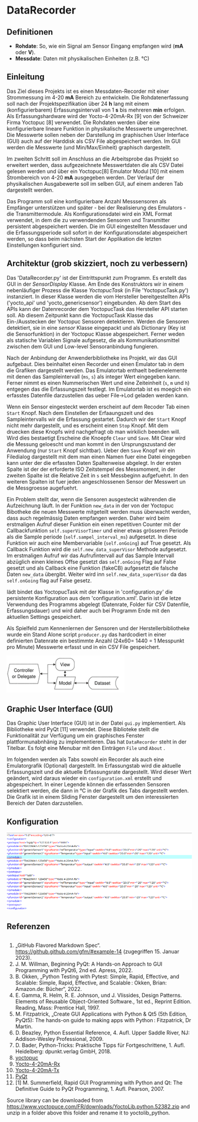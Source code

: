 # DataRecorder

## Definitionen
- **Rohdate**: So, wie ein Signal am Sensor Eingang empfangen wird (**mA** oder **V**).
- **Messdate**: Daten mit physikalischen Einheiten (z.B. °C)

## Einleitung
Das Ziel dieses Projekts ist es einen Messdaten-Recorder mit einer Strommessung im 4-20 **mA** Bereich zu entwickeln. Die Rohdatenerfassung  soll nach der Projektspezifikation über 24 **h** lang mit einem (konfigurierbarem) Erfassungsintervall von 1 **s** bis mehreren **min** erfolgen. Als Erfassungshardware wird der Yocto-4-20mA-Rx [9] von der Schweizer Firma Yoctopuc [8] verwendet. Die Rohdaten werden über eine konfigurierbare lineare Funktion in physikalische Messwerte umgerechnet. Die Messwerte sollen neben der Darstellung im graphischen User Interface (GUI) auch auf der Harddisk als CSV File abgespeichert werden. Im GUI werden die Messwerte (und Min/Max/Einheit) graphisch dargestellt.

Im zweiten Schritt soll im Anschluss an die Arbeitsprobe das Projekt so erweitert werden, dass aufgezeichnete Messwertdaten die als CSV Datei gelesen werden und über ein Yoctopuc[8] Emulator Modul [10] mit einem Strombereich von 4-20 **mA** ausgegeben werden. Der Verlauf der physikalischen Ausgabewerte soll im selben GUI, auf einem anderen Tab dargestellt werden.

Das Programm soll eine konfigurierbare Anzahl Messsensoren als Empfänger unterstützen und später - bei der Realisierung des Emulators - die Transmittermodule. Als Konfigurationsdatei wird ein XML Format verwendet, in dem die zu verwendenden Sensoren und Transmitter persistent abgespeichert werden. Die im GUI eingestellten Messdauer und die Erfassungsperiode soll sofort in der Konfigurationsdatei abgespeichert werden, so dass beim nächsten Start der Applikation die letzten Einstellungen konfiguriert sind.

## Architektur (grob skizziert, noch zu verbessern)
Das 'DataRecorder.py' ist der Eintrittspunkt zum Programm. Es erstellt das GUI in der *SensorDisplay* Klasse. Am Ende des Konstruktors wir in einem nebenläufiger Prozess die Klasse *YoctopucTask* (in File 'YoctopucTask.py') instanziert. In dieser Klasse werden die vom Hersteller bereitgestellten APIs ('yocto_api' und 'yocto_genericsensor') eingebunden. Ab dem Start des APIs kann der Datenrecorder dem YoctopucTask das Hersteller API starten soll. Ab diesem Zeitpunkt kann die YoctopucTask Klasse das Ein-/Ausstecken der Yoctopuc Sensoren detektieren. Werden die Sensoren detektiert, sie in eine *sensor* Klasse eingepackt und als Dictionary (Key ist die Sensorfunktion) in der Yoctopuc Klasse abgespeichert. Ferner weden  als statische Variablen Signale aufgesetz, die als Kommunikationsmittel zwischen dem GUI und Low-level Sensoranbindung fungieren.

Nach der Anbindung der Anwenderbibliotheke ins Projekt, wir das GUI aufgebaut. Dies beinhaltet einen Recorder und einen Emulator tab in dem die Grafiken dargestellt werden. Das Emulatortab enthaelt bedienelemente mit denen das Sampleintervall (`ms`, `s`)  als integer Wert eingegeben kann. Ferner nimmt es einen Nummerischen Wert und eine Zeiteinheit (`s`, `m` und `h`) entgegen das die Erfassungszeit festlegt. Im Emulatortab ist es moegich ein erfasstes Datenfile darzustellen das ueber File->Lod geladen werden kann.

Wenn ein Sensor eingesteckt werden erscheint auf dem Recoder Tab einen `Start` Knopf. Nach dem Einstellen der Erfaaungszeit und des Sampleintervalls wir die Erfassung gestartet. Dadurch wir der `Start` Knopf nicht mehr dargestellt, und es erscheint einen `Stop` Knopf. Mit dem druecken diese Knopfs wird nachgefragt ob man wirkilich beenden will. Wird dies bestaetigt Erscheine die Knoepfe `Clear` und `Save`. Mit Clear wird die Messung geloescht und man kommt in den Ursprungszustand der Anwendung (nur `Start` Knopf sichtbar). Ueber den `Save` Knopf wir ein Filedialog dargestellt mit dem man einen Namen fuer eine Datei eingegeben kann unter der die erfassten Daten Spaltenweise abgelegt. In der ersten Spalte ist der der erforderte ISO Zeitstempel des Messmoment, in der zweiten Spalte ist die Relative Zeit in `s` seit Messbeginn aufgefuehrt. In den weiteren Spalten ist fuer jeden angeschlossenen Sensor der Messwert un die Messgroesse augefuehrt.

Ein Problem stellt dar, wenn die Sensoren ausgesteckt währenden die Aufzeichnung läuft. In der Funktion `new_data` in der von der Yoctopuc Bibotheke die neuen Messwerte mitgeteilt werden muss überwacht werden, dass auch regelmässig Daten empfangen werden. Daher wird beim erstmaligen Aufruf dieser Funktion ein einen repetitiven Counter mit der Callbackfunktion  `self.superVisorTimer` und einer etwas grösseren Periode als die Sample periode (`self.sampel_interval_ms`) aufgesetzt. In diese Funktion wir auch eine Membervariable (`self.onGoing`) auf True gesetzt. Als Callback Funktion wird  die `self.new_data_superVisor` Methode aufgesetzt. Im erstmaligen Aufruf wir das Aufrufintervall auf das Sample Intervall abzüglich einen kleines Offse gesetzt das `self.onGoing` Flag auf False gesetzt und als Callback eine Funktion  (fakeCB) aufgesetzt die falsche Daten `new_data` übergibt. Weiter wird inn `self.new_data_superVisor` da das `self.onGoing` flag auf False gesetz. 

lädt bindet das YoctopucTask  mit der Klasse in 'configuration.py' die persistente Konfiguration aus dem 'configuration.xml'. Darin ist die letze Verwendung des Programms abgelegt (Datenrate, Folder für CSV Datenfile, Erfassungsdauer) und wird daher auch bei Programm Ende mit den aktuellen Settings gespeichert.

Als Spielfeld zum Kennenlernen der Sensoren und der Herstellerbibliotheke wurde ein Stand Alone script `producer.py` das hardcodiert in einer definierten Datenrate ein bestimmte Anzahl (24x60= 1440 = 1 Messpunkt pro Minute) Messwerte erfasst und in ein CSV File gespeichert.

![Model View Controller Aufbau](./mvc.png)

## Graphic User Interface (GUI)
Das Graphic User Interface (GUI) ist in der Datei `gui.py` implementiert. Als Bibliotheke wird PyQt [11] verwendet. Diese Biblioteke stellt die Funktionalität zur Verfügung um ein graphisches Fenster plattformunabnhänig zu implementieren. Das hat `DataRecorder` steht in der Titelbar. Es folgt eine Menubar mit den Einträgen `File` und `About` .

Im folgenden werden als Tabs sowohl ein Recorder als auch eine Emulatorgrafik (Optional) dargestellt. Im Erfassungstab wird die aktuelle Erfassungszeit und die aktuelle Erfassungsrate dargestellt. Wird dieser Wert geändert, wird daraus wieder ein `configuration.xml` erstellt und abgespeichert. In einer Legende können die erfassenden Sensoren selektiert werden, die dann in °C in der Grafik des Tabs dargestellt werden.  Die Grafik ist in einem Sliding Fenster dargestellt um den interessierten Bereich der Daten darzustellen.

## Konfiguration
![Xml Konfiguration](./xmlConfig.png)
## Referenzen

##
1. „GitHub Flavored Markdown Spec“. https://github.github.com/gfm/#example-14 (zugegriffen 15. Januar 2023).
2. J. M. Willman, Beginning PyQt: A Hands-on Approach to GUI Programming with PyQt6, 2nd ed. Apress, 2022.
3. B. Okken, „Python Testing with Pytest: Simple, Rapid, Effective, and Scalable: Simple, Rapid, Effective, and Scalable : Okken, Brian: Amazon.de: Bücher“, 2022.
4. E. Gamma, R. Helm, R. E. Johnson, und J. Vlissides, Design Patterns. Elements of Reusable Object-Oriented Software., 1st ed., Reprint Edition. Reading, Mass: Prentice Hall, 1997.
5. M. Fitzpatrick, „Create GUI Applications with Python & Qt5 (5th Edition, PyQt5): The hands-on guide to making apps with Python : Fitzpatrick, Dr Martin.
6. D. Beazley, Python Essential Reference, 4. Aufl. Upper Saddle River, NJ: Addison-Wesley Professional, 2009.
7. D. Bader, Python-Tricks: Praktische Tipps für Fortgeschrittene, 1. Aufl. Heidelberg: dpunkt.verlag GmbH, 2018.
8. [yoctopuc](https://www.yoctopuce.com/)
9. [Yocto-4-20mA-Rx](https://www.yoctopuce.com/EN/products/usb-electrical-interfaces/yocto-4-20ma-rx)
10. [Yocto-4-20mA-Tx](https://www.yoctopuce.com/EN/products/usb-electrical-interfaces/yocto-4-20ma-tx)
11. [PyQt](https://www.qt.io/)
12. [1] M. Summerfield, Rapid GUI Programming with Python and Qt: The Definitive Guide to PyQt Programming, 1. Aufl. Pearson, 2007.

Source library can be downloaded  from <https://www.yoctopuce.com/FR/downloads/YoctoLib.python.52382.zip> and unzip in a folder above this folder and rename it to yoctolib_python.
